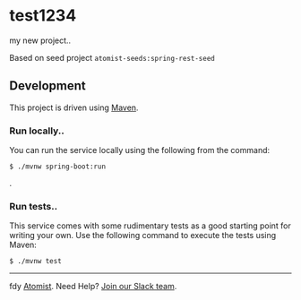 # test1234
my new project..

Based on seed project `atomist-seeds:spring-rest-seed`

## Development

This project is driven using [Maven][mvn].

[mvn]: https://maven.apache.org/ (Maven)

### Run locally..

You can run the service locally using the following from the command:

```
$ ./mvnw spring-boot:run
```
.
### Run tests..

This service comes with some rudimentary tests as a good starting
point for writing your own.  Use the following command to execute the
tests using Maven:

```
$ ./mvnw test
```

---
fdy [Atomist][atomist].
Need Help?  [Join our Slack team][slack].

[atomist]: https://www.atomist.com/ (Atomist - How Teams Deliver Software)
[slack]: https://join.atomist.com/ (Atomist Community Slack Workspace)
